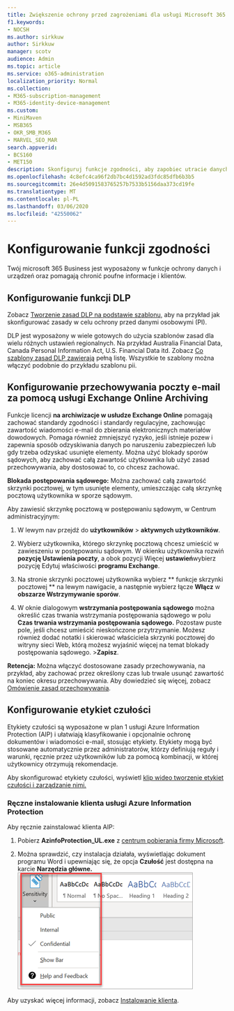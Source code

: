 ```yaml
---
title: Zwiększenie ochrony przed zagrożeniami dla usługi Microsoft 365 Business
f1.keywords:
- NOCSH
ms.author: sirkkuw
author: Sirkkuw
manager: scotv
audience: Admin
ms.topic: article
ms.service: o365-administration
localization_priority: Normal
ms.collection:
- M365-subscription-management
- M365-identity-device-management
ms.custom:
- MiniMaven
- MSB365
- OKR_SMB_M365
- MARVEL_SEO_MAR
search.appverid:
- BCS160
- MET150
description: Skonfiguruj funkcje zgodności, aby zapobiec utracie danych i zapewnić bezpieczeństwo poufnych informacji użytkownika i klientów.
ms.openlocfilehash: 4c8efc4ca96f2db7bc4d1592ad3fdc85dfb6b3b5
ms.sourcegitcommit: 26e4d5091583765257b7533b5156daa373cd19fe
ms.translationtype: MT
ms.contentlocale: pl-PL
ms.lasthandoff: 03/06/2020
ms.locfileid: "42550062"
---
```

# <a name="set-up-compliance-features"></a>Konfigurowanie funkcji zgodności

Twój microsoft 365 Business jest wyposażony w funkcje ochrony danych i urządzeń oraz pomagają chronić poufne informacje i klientów.

## <a name="set-up-dlp-features"></a>Konfigurowanie funkcji DLP

Zobacz [Tworzenie zasad DLP na podstawie szablonu,](https://support.office.com/article/59414438-99f5-488b-975c-5023f2254369) aby na przykład jak skonfigurować zasady w celu ochrony przed danymi osobowymi (PI). 
  
DLP jest wyposażony w wiele gotowych do użycia szablonów zasad dla wielu różnych ustawień regionalnych. Na przykład Australia Financial Data, Canada Personal Information Act, U.S. Financial Data itd. Zobacz [Co szablony zasad DLP zawierają](https://support.office.com/article/c2e588d3-8f4f-4937-a286-8c399f28953a) pełną listę. Wszystkie te szablony można włączyć podobnie do przykładu szablonu pii. 
  
## <a name="set-up-email-retention-with-exchange-online-archiving"></a>Konfigurowanie przechowywania poczty e-mail za pomocą usługi Exchange Online Archiving

 Funkcje licencji **na archiwizacje w usłudze Exchange Online** pomagają zachować standardy zgodności i standardy regulacyjne, zachowując zawartość wiadomości e-mail do zbierania elektronicznych materiałów dowodowych. Pomaga również zmniejszyć ryzyko, jeśli istnieje pozew i zapewnia sposób odzyskiwania danych po naruszeniu zabezpieczeń lub gdy trzeba odzyskać usunięte elementy. Można użyć blokady sporów sądowych, aby zachować całą zawartość użytkownika lub użyć zasad przechowywania, aby dostosować to, co chcesz zachować.
  
**Blokada postępowania sądowego:** Można zachować całą zawartość skrzynki pocztowej, w tym usunięte elementy, umieszczając całą skrzynkę pocztową użytkownika w sporze sądowym. 
    
Aby zawiesić skrzynkę pocztową w postępowaniu sądowym, w Centrum administracyjnym:
    
1. W lewym nav przejdź do **użytkowników** \> **aktywnych użytkowników**.
    
2. Wybierz użytkownika, którego skrzynkę pocztową chcesz umieścić w zawieszeniu w postępowaniu sądowym. W okienku użytkownika rozwiń **pozycję Ustawienia poczty**, a obok pozycji Więcej **ustawień**wybierz pozycję Edytuj właściwości **programu Exchange**.
    
3. Na stronie skrzynki pocztowej użytkownika wybierz ** funkcje skrzynki pocztowej ** na lewym nawigacie, a następnie wybierz łącze **Włącz** w **obszarze Wstrzymywanie sporów**.
    
4. W oknie dialogowym **wstrzymania postępowania sądowego** można określić czas trwania wstrzymania postępowania sądowego w polu **Czas trwania wstrzymania postępowania sądowego.** Pozostaw puste pole, jeśli chcesz umieścić nieskończone przytrzymanie. Możesz również dodać notatki i skierować właściciela skrzynki pocztowej do witryny sieci Web, którą możesz wyjaśnić więcej na temat blokady postępowania sądowego. \>**Zapisz**.
    
**Retencja:** Można włączyć dostosowane zasady przechowywania, na przykład, aby zachować przez określony czas lub trwale usunąć zawartość na koniec okresu przechowywania. Aby dowiedzieć się więcej, zobacz [Omówienie zasad przechowywania](https://support.office.com/article/5e377752-700d-4870-9b6d-12bfc12d2423).

## <a name="set-up-sensitivity-labels"></a>Konfigurowanie etykiet czułości

Etykiety czułości są wyposażone w plan 1 usługi Azure Information Protection (AIP) i ułatwiają klasyfikowanie i opcjonalnie ochronę dokumentów i wiadomości e-mail, stosując etykiety. Etykiety mogą być stosowane automatycznie przez administratorów, którzy definiują reguły i warunki, ręcznie przez użytkowników lub za pomocą kombinacji, w której użytkownicy otrzymują rekomendacje.

Aby skonfigurować etykiety czułości, wyświetl [klip wideo tworzenie etykiet czułości i zarządzanie nimi.](https://support.office.com/article/2fb96b54-7dd2-4f0c-ac8d-170790d4b8b9)



### <a name="install-the-azure-information-protection-client-manually"></a>Ręczne instalowanie klienta usługi Azure Information Protection

Aby ręcznie zainstalować klienta AIP:

1. Pobierz **AzinfoProtection_UL.exe** z [centrum pobierania firmy Microsoft](https://www.microsoft.com/download/details.aspx?id=53018).
 
2. Można sprawdzić, czy instalacja działała, wyświetlając dokument programu Word i upewniając się, że opcja **Czułość** jest dostępna na karcie **Narzędzia główne.**
<br/>![Z listy rozwijanej Karta ochrony w dokumencie programu Word.](../media/word-sensitivity.png)

Aby uzyskać więcej informacji, zobacz [Instalowanie klienta](https://docs.microsoft.com/azure/information-protection/infoprotect-tutorial-step3).
